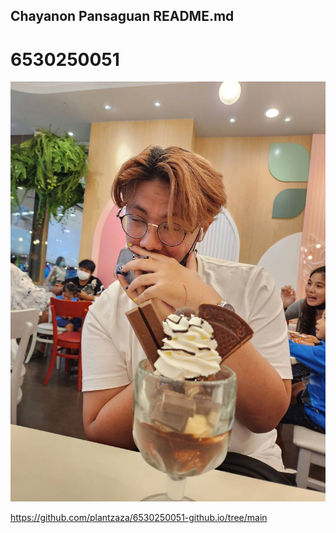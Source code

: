 ## Chayanon Pansaguan README.md
# 6530250051 

![Alt text](IMG_1580.jpeg)


https://github.com/plantzaza/6530250051-github.io/tree/main
